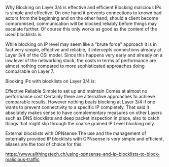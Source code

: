 Why Blocking on Layer 3/4 is effective and efficient
Blocking malicious IPs is simple and effective. On one hand it prevents connections to known bad actors from the beginning and on the other hand, should a client become compromised, communication will be blocked reliably before things may escalate further. Of course this only works as good as the content of the used blocklists is.

While blocking on IP level may seem like a "brute force" approach it is in fact very simple, effective and reliable, it intercepts connections already at Layer 3/4 of the OSI model. Since this happens very early and already on a low level of the networking stack, the costs in terms of performance are almost nothing compared to more sophisticated approaches doing comparable on Layer 7.

Blocking IPs with blocklists on Layer 3/4 is:

Effective
Reliable
Simple to set up and maintain
Comes at almost no performance cost
Certainly there are alternative approaches to achieve comparable results. However nothing beats blocking at Layer 3/4 if one wants to prevent connectivity to a specific IP completely. That said it absolutely makes sense to have complementary measures on other Layers such as DNS blocklists and deep packet inspection in place, also to catch things that might slip through the coarse grained IP Level blocking only.

External blocklists with OPNsense
The use and the management of externally provided IP blocklists with OPNsense is very simple and efficient, aliases are the tool of choice for this.



https://www.allthingstech.ch/using-opnsense-and-ip-blocklists-to-block-malicious-traffic
